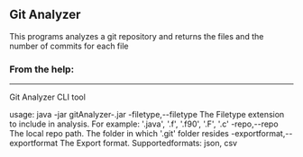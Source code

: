 ## Git Analyzer

This programs analyzes a git repository and returns the files and the number of commits for each file

### From the help:
----------------------------------------------------------------

Git Analyzer CLI tool

usage: java -jar gitAnalyzer-<version>.jar
 -filetype,--filetype <arg>           The Filetype extension to include in analysis. For example: '.java', '.f', '.f90', '.F', '.c'
 -repo,--repo <arg>                   The local repo path. The folder in which '.git' folder resides
 -exportformat,--exportformat <arg>   The Export format. Supportedformats: json, csv



